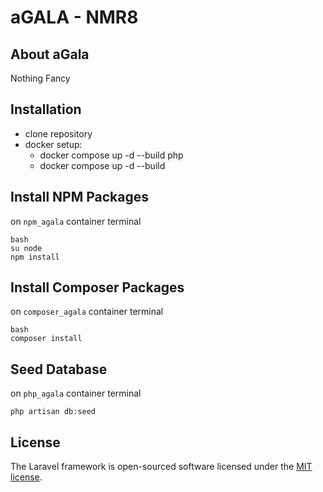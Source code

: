 # aGALA - NMR8

## About aGala

Nothing Fancy

## Installation

- clone repository
- docker setup:
  - docker compose up -d --build php 
  - docker compose up -d --build


## Install NPM Packages
on `npm_agala` container terminal
```shell
bash
su node
npm install
```


## Install Composer Packages
on `composer_agala` container terminal
```shell
bash
composer install
```


## Seed Database
on `php_agala` container terminal
```shell
php artisan db:seed
```



## License

The Laravel framework is open-sourced software licensed under the [MIT license](https://opensource.org/licenses/MIT).
